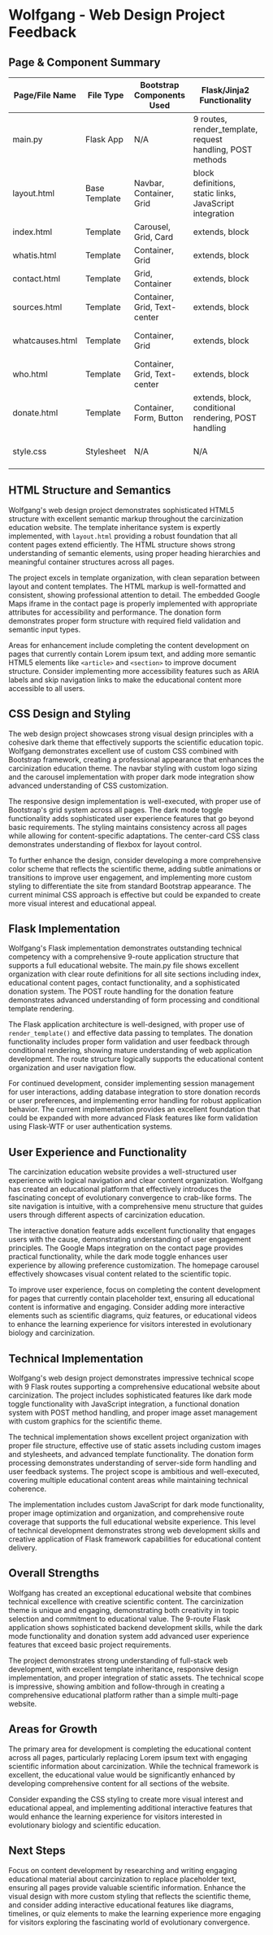 # Wolfgang - Web Design Project Feedback

## Page & Component Summary

| Page/File Name  | File Type     | Bootstrap Components Used    | Flask/Jinja2 Functionality                                | Key Features                                  |
| --------------- | ------------- | ---------------------------- | --------------------------------------------------------- | --------------------------------------------- |
| main.py         | Flask App     | N/A                          | 9 routes, render_template, request handling, POST methods | Comprehensive carcinization education app     |
| layout.html     | Base Template | Navbar, Container, Grid      | block definitions, static links, JavaScript integration   | Dark mode toggle, responsive navigation       |
| index.html      | Template      | Carousel, Grid, Card         | extends, block                                            | Homepage with image carousel                  |
| whatis.html     | Template      | Container, Grid              | extends, block                                            | Education page with Lorem ipsum               |
| contact.html    | Template      | Grid, Container              | extends, block                                            | Contact page with embedded map                |
| sources.html    | Template      | Container, Grid, Text-center | extends, block                                            | Acknowledgements and sources list             |
| whatcauses.html | Template      | Container, Grid              | extends, block                                            | Scientific explanation page (minimal content) |
| who.html        | Template      | Container, Grid, Text-center | extends, block                                            | History page with Lorem ipsum                 |
| donate.html     | Template      | Container, Form, Button      | extends, block, conditional rendering, POST handling      | Functional donation form with validation      |
| style.css       | Stylesheet    | N/A                          | N/A                                                       | Custom navbar, carousel, card styling         |

## HTML Structure and Semantics

Wolfgang's web design project demonstrates sophisticated HTML5 structure with excellent semantic markup throughout the carcinization education website. The template inheritance system is expertly implemented, with `layout.html` providing a robust foundation that all content pages extend efficiently. The HTML structure shows strong understanding of semantic elements, using proper heading hierarchies and meaningful container structures across all pages.

The project excels in template organization, with clean separation between layout and content templates. The HTML markup is well-formatted and consistent, showing professional attention to detail. The embedded Google Maps iframe in the contact page is properly implemented with appropriate attributes for accessibility and performance. The donation form demonstrates proper form structure with required field validation and semantic input types.

Areas for enhancement include completing the content development on pages that currently contain Lorem ipsum text, and adding more semantic HTML5 elements like `<article>` and `<section>` to improve document structure. Consider implementing more accessibility features such as ARIA labels and skip navigation links to make the educational content more accessible to all users.

## CSS Design and Styling

The web design project showcases strong visual design principles with a cohesive dark theme that effectively supports the scientific education topic. Wolfgang demonstrates excellent use of custom CSS combined with Bootstrap framework, creating a professional appearance that enhances the carcinization education theme. The navbar styling with custom logo sizing and the carousel implementation with proper dark mode integration show advanced understanding of CSS customization.

The responsive design implementation is well-executed, with proper use of Bootstrap's grid system across all pages. The dark mode toggle functionality adds sophisticated user experience features that go beyond basic requirements. The styling maintains consistency across all pages while allowing for content-specific adaptations. The center-card CSS class demonstrates understanding of flexbox for layout control.

To further enhance the design, consider developing a more comprehensive color scheme that reflects the scientific theme, adding subtle animations or transitions to improve user engagement, and implementing more custom styling to differentiate the site from standard Bootstrap appearance. The current minimal CSS approach is effective but could be expanded to create more visual interest and educational appeal.

## Flask Implementation

Wolfgang's Flask implementation demonstrates outstanding technical competency with a comprehensive 9-route application structure that supports a full educational website. The main.py file shows excellent organization with clear route definitions for all site sections including index, educational content pages, contact functionality, and a sophisticated donation system. The POST route handling for the donation feature demonstrates advanced understanding of form processing and conditional template rendering.

The Flask application architecture is well-designed, with proper use of `render_template()` and effective data passing to templates. The donation functionality includes proper form validation and user feedback through conditional rendering, showing mature understanding of web application development. The route structure logically supports the educational content organization and user navigation flow.

For continued development, consider implementing session management for user interactions, adding database integration to store donation records or user preferences, and implementing error handling for robust application behavior. The current implementation provides an excellent foundation that could be expanded with more advanced Flask features like form validation using Flask-WTF or user authentication systems.

## User Experience and Functionality

The carcinization education website provides a well-structured user experience with logical navigation and clear content organization. Wolfgang has created an educational platform that effectively introduces the fascinating concept of evolutionary convergence to crab-like forms. The site navigation is intuitive, with a comprehensive menu structure that guides users through different aspects of carcinization education.

The interactive donation feature adds excellent functionality that engages users with the cause, demonstrating understanding of user engagement principles. The Google Maps integration on the contact page provides practical functionality, while the dark mode toggle enhances user experience by allowing preference customization. The homepage carousel effectively showcases visual content related to the scientific topic.

To improve user experience, focus on completing the content development for pages that currently contain placeholder text, ensuring all educational content is informative and engaging. Consider adding more interactive elements such as scientific diagrams, quiz features, or educational videos to enhance the learning experience for visitors interested in evolutionary biology and carcinization.

## Technical Implementation

Wolfgang's web design project demonstrates impressive technical scope with 9 Flask routes supporting a comprehensive educational website about carcinization. The project includes sophisticated features like dark mode toggle functionality with JavaScript integration, a functional donation system with POST method handling, and proper image asset management with custom graphics for the scientific theme.

The technical implementation shows excellent project organization with proper file structure, effective use of static assets including custom images and stylesheets, and advanced template functionality. The donation form processing demonstrates understanding of server-side form handling and user feedback systems. The project scope is ambitious and well-executed, covering multiple educational content areas while maintaining technical coherence.

The implementation includes custom JavaScript for dark mode functionality, proper image optimization and organization, and comprehensive route coverage that supports the full educational website experience. This level of technical development demonstrates strong web development skills and creative application of Flask framework capabilities for educational content delivery.

## Overall Strengths

Wolfgang has created an exceptional educational website that combines technical excellence with creative scientific content. The carcinization theme is unique and engaging, demonstrating both creativity in topic selection and commitment to educational value. The 9-route Flask application shows sophisticated backend development skills, while the dark mode functionality and donation system add advanced user experience features that exceed basic project requirements.

The project demonstrates strong understanding of full-stack web development, with excellent template inheritance, responsive design implementation, and proper integration of static assets. The technical scope is impressive, showing ambition and follow-through in creating a comprehensive educational platform rather than a simple multi-page website.

## Areas for Growth

The primary area for development is completing the educational content across all pages, particularly replacing Lorem ipsum text with engaging scientific information about carcinization. While the technical framework is excellent, the educational value would be significantly enhanced by developing comprehensive content for all sections of the website.

Consider expanding the CSS styling to create more visual interest and educational appeal, and implementing additional interactive features that would enhance the learning experience for visitors interested in evolutionary biology and scientific education.

## Next Steps

Focus on content development by researching and writing engaging educational material about carcinization to replace placeholder text, ensuring all pages provide valuable scientific information. Enhance the visual design with more custom styling that reflects the scientific theme, and consider adding interactive educational features like diagrams, timelines, or quiz elements to make the learning experience more engaging for visitors exploring the fascinating world of evolutionary convergence.
